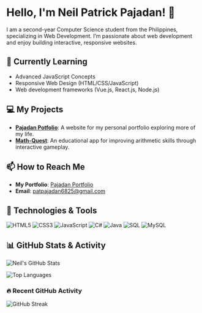 # Hello, I'm Neil Patrick Pajadan! 👋

I am a second-year Computer Science student from the Philippines, specializing in Web Development. I’m passionate about web development and enjoy building interactive, responsive websites. 


## 🌱 Currently Learning
- Advanced JavaScript Concepts
- Responsive Web Design (HTML/CSS/JavaScript)
- Web development frameworks (Vue.js, React.js, Node.js)


## 💻 My Projects
- **[Pajadan Potfolio](https://github.com/Neil-Patrick/Pajadan-Portfolio)**: A website for my personal portfolio exploring more of my life.
- **[Math-Quest](https://github.com/Neil-Patrick/Math-Quest)**: An educational app for improving arithmetic skills through interactive gameplay.


## 📫 How to Reach Me
- **My Portfolio**: [Pajadan Portfolio](https://pajadan-portfolio.netlify.app/)
-  **Email**: [patpajadan6825@gmail.com](mailto:patpajadan6825@gmail.com)


## 🔧 Technologies & Tools
![HTML5](https://img.shields.io/badge/-HTML5-E34F26?style=flat-square&logo=html5&logoColor=white)
![CSS3](https://img.shields.io/badge/-CSS3-1572B6?style=flat-square&logo=css3)
![JavaScript](https://img.shields.io/badge/-JavaScript-F7DF1E?style=flat-square&logo=javascript&logoColor=black)
![C#](https://img.shields.io/badge/-C%23-239120?style=flat-square&logo=c-sharp&logoColor=white)
![Java](https://img.shields.io/badge/-Java-007396?style=flat-square&logo=java&logoColor=white)
![SQL](https://img.shields.io/badge/-SQL-4479A1?style=flat-square&logo=sql&logoColor=white)
![MySQL](https://img.shields.io/badge/-MySQL-4479A1?style=flat-square&logo=mysql&logoColor=white)


## 📊 GitHub Stats & Activity

![Neil's GitHub Stats](https://github-readme-stats.vercel.app/api?username=Neil-Patrick&show_icons=true&theme=radical&count_private=true&hide_border=true&title_color=ff3068&icon_color=ff3068)

![Top Languages](https://github-readme-stats.vercel.app/api/top-langs/?username=Neil-Patrick&langs_count=8&theme=radical&hide_border=true&title_color=ff3068)


### 🔥 Recent GitHub Activity

<!--START_SECTION:activity-->
<!--END_SECTION:activity-->

![GitHub Streak](https://github-readme-streak-stats.herokuapp.com/?user=Neil-Patrick&theme=radical&hide_border=true)

